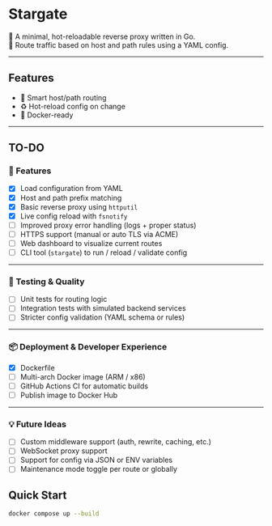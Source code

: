 # Stargate

🚪 A minimal, hot-reloadable reverse proxy written in Go.  
🔁 Route traffic based on host and path rules using a YAML config.

---

## Features

- 🧠 Smart host/path routing
- ♻️ Hot-reload config on change
- 🐳 Docker-ready

---

## TO-DO

### 🔧 Features
- [x] Load configuration from YAML
- [x] Host and path prefix matching
- [x] Basic reverse proxy using `httputil`
- [x] Live config reload with `fsnotify`
- [ ] Improved proxy error handling (logs + proper status)
- [ ] HTTPS support (manual or auto TLS via ACME)
- [ ] Web dashboard to visualize current routes
- [ ] CLI tool (`stargate`) to run / reload / validate config

---

### 🧪 Testing & Quality
- [ ] Unit tests for routing logic
- [ ] Integration tests with simulated backend services
- [ ] Stricter config validation (YAML schema or rules)

---

### 📦 Deployment & Developer Experience
- [x] Dockerfile
- [ ] Multi-arch Docker image (ARM / x86)
- [ ] GitHub Actions CI for automatic builds
- [ ] Publish image to Docker Hub

---

### 💡 Future Ideas
- [ ] Custom middleware support (auth, rewrite, caching, etc.)
- [ ] WebSocket proxy support
- [ ] Support for config via JSON or ENV variables
- [ ] Maintenance mode toggle per route or globally

## Quick Start

```bash
docker compose up --build

